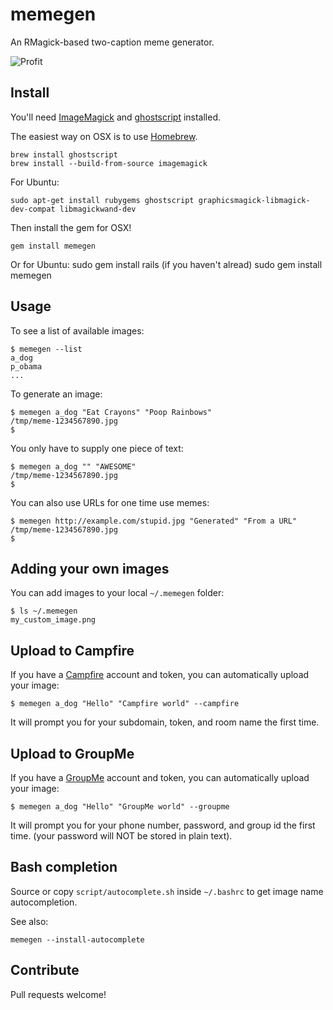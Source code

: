 # memegen

An RMagick-based two-caption meme generator.

![Profit](https://github.com/cmdrkeene/memegen/raw/master/example.jpg)

## Install

You'll need [ImageMagick](http://www.imagemagick.org/script/index.php) and [ghostscript](http://www.ghostscript.com/) installed.

The easiest way on OSX is to use [Homebrew](https://github.com/mxcl/homebrew).

    brew install ghostscript
    brew install --build-from-source imagemagick

For Ubuntu:

    sudo apt-get install rubygems ghostscript graphicsmagick-libmagick-dev-compat libmagickwand-dev 

Then install the gem for OSX!

    gem install memegen

Or for Ubuntu:
    sudo gem install rails (if you haven't alread)
    sudo gem install memegen    

## Usage

To see a list of available images:

    $ memegen --list
    a_dog
    p_obama
    ...

To generate an image:

    $ memegen a_dog "Eat Crayons" "Poop Rainbows"
    /tmp/meme-1234567890.jpg
    $

You only have to supply one piece of text:

    $ memegen a_dog "" "AWESOME"
    /tmp/meme-1234567890.jpg
    $

You can also use URLs for one time use memes:

    $ memegen http://example.com/stupid.jpg "Generated" "From a URL"
    /tmp/meme-1234567890.jpg
    $

## Adding your own images

You can add images to your local `~/.memegen` folder:

    $ ls ~/.memegen
    my_custom_image.png

## Upload to Campfire

If you have a [Campfire](http://campfirenow.com/) account and token, you can automatically upload your image:

    $ memegen a_dog "Hello" "Campfire world" --campfire

It will prompt you for your subdomain, token, and room name the first time.

## Upload to GroupMe

If you have a [GroupMe](http://groupme.com/) account and token, you can automatically upload your image:

    $ memegen a_dog "Hello" "GroupMe world" --groupme

It will prompt you for your phone number, password, and group id the first time. (your password will NOT be stored in plain text).

## Bash completion

Source or copy `script/autocomplete.sh` inside `~/.bashrc` to get image name autocompletion.

See also:

    memegen --install-autocomplete

## Contribute

Pull requests welcome!
